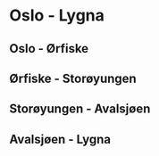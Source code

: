 # Oslo - Lygna

## Oslo - Ørfiske

## Ørfiske - Storøyungen

## Storøyungen - Avalsjøen

## Avalsjøen - Lygna